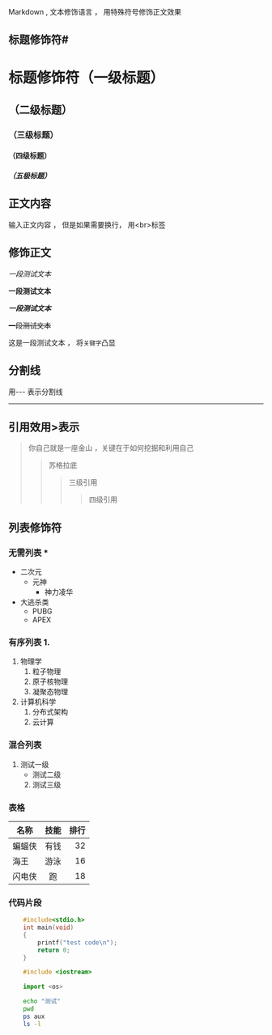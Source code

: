 Markdown , 文本修饰语言 ， 用特殊符号修饰正文效果<br>

## 标题修饰符\#

# 标题修饰符（一级标题）
## （二级标题）
### （三级标题）
#### （四级标题）
##### （五极标题）


## 正文内容
   输入正文内容 ， 但是如果需要换行， 用\<br\>标签

## 修饰正文
   *一段测试文本*

   **一段测试文本**
   
   ***一段测试文本***
   
   ~~一段测试文本~~

   这是一段测试文本 ， 将`关键字`凸显

## 分割线
   
   用\-\-\- 表示分割线

---

## 引用效用\>表示
> 你自己就是一座金山 ，关键在于如何挖掘和利用自己 
>> 苏格拉底
>>> 三级引用
>>>> 四级引用

## 列表修饰符
### 无需列表 \*
* 二次元
  * 元神
    * 神力凌华
* 大逃杀类
  * PUBG
  * APEX

### 有序列表 1.
1. 物理学
   1. 粒子物理
   2. 原子核物理
   3. 凝聚态物理
2. 计算机科学
   1. 分布式架构
   2. 云计算

### 混合列表
1. 测试一级
   * 测试二级
   2. 测试三级

### 表格
名称|技能|排行
--|:--:|--:
蝙蝠侠|有钱|32
海王|游泳|16
闪电侠|跑|18

### 代码片段

```c
	#include<stdio.h>
	int main(void)
	{
		printf("test code\n");
		return 0;
	}
```

```cpp
	#include <iostream>
```

```python
	import <os>
```

```bash
	echo "测试"
	pwd
	ps aux
	ls -l
```


